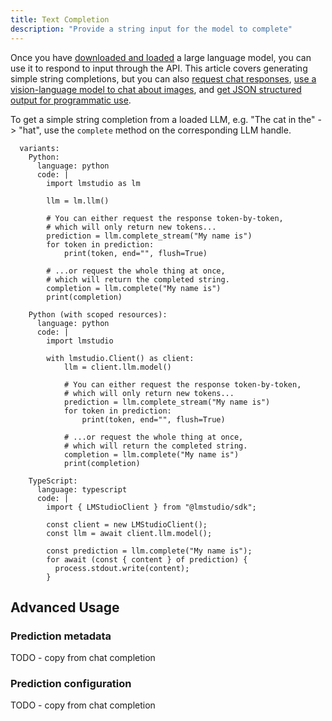 ```yaml
---
title: Text Completion
description: "Provide a string input for the model to complete"
---
```


Once you have [downloaded and loaded](/docs/basics/index) a large language model,
you can use it to respond to input through the API. This article covers generating simple
string completions, but you can also
[request chat responses](/docs/api/sdk/chat-completion),
[use a vision-language model to chat about images](/docs/api/sdk/image-input), and
[get JSON structured output for programmatic use](/docs/api/sdk/structured-response).

To get a simple string completion from a loaded LLM, e.g. "The cat in the" -> "hat",
use the `complete` method on the corresponding LLM handle.

```lms_code_snippet
  variants:
    Python:
      language: python
      code: |
        import lmstudio as lm

        llm = lm.llm()

        # You can either request the response token-by-token,
        # which will only return new tokens...
        prediction = llm.complete_stream("My name is")
        for token in prediction:
            print(token, end="", flush=True)

        # ...or request the whole thing at once,
        # which will return the completed string.
        completion = llm.complete("My name is")
        print(completion)

    Python (with scoped resources):
      language: python
      code: |
        import lmstudio

        with lmstudio.Client() as client:
            llm = client.llm.model()

            # You can either request the response token-by-token,
            # which will only return new tokens...
            prediction = llm.complete_stream("My name is")
            for token in prediction:
                print(token, end="", flush=True)

            # ...or request the whole thing at once,
            # which will return the completed string.
            completion = llm.complete("My name is")
            print(completion)

    TypeScript:
      language: typescript
      code: |
        import { LMStudioClient } from "@lmstudio/sdk";

        const client = new LMStudioClient();
        const llm = await client.llm.model();

        const prediction = llm.complete("My name is");
        for await (const { content } of prediction) {
          process.stdout.write(content);
        }

```

## Advanced Usage

### Prediction metadata

TODO - copy from chat completion

### Prediction configuration

TODO - copy from chat completion
